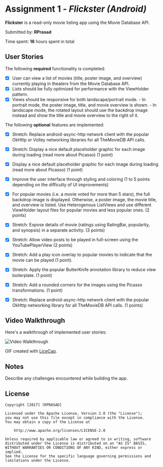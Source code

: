 # Assignment 1 - *Flickster (Android)*

**Flickster** is a read-only movie listing app using the Movie Database API.

Submitted by: **RPrasad**

Time spent: **16** hours spent in total

## User Stories

The following **required** functionality is completed:

* [X] User can view a list of movies (title, poster image, and overview) currently playing in theaters from the Movie Database API.
* [X] Lists should be fully optimized for performance with the ViewHolder pattern.
* [X] Views should be responsive for both landscape/portrait mode.
        - In portrait mode, the poster image, title, and movie overview is shown.
        - In landscape mode, the rotated layout should use the backdrop image instead and show the title and movie overview to the right of it.

The following **optional** features are implemented:

* [X] Stretch: Replace android-async-http network client with the popular OkHttp or Volley networking libraries for all TheMovieDB API calls. 
* [X] Stretch: Display a nice default placeholder graphic for each image during loading (read more about Picasso) (1 point)
* [X] Display a nice default placeholder graphic for each image during loading (read more about Picasso) (1 point)
* [X] Improve the user interface through styling and coloring (1 to 5 points depending on the difficulty of UI improvements)
* [X] For popular movies (i.e. a movie voted for more than 5 stars), the full backdrop image is displayed. Otherwise, a poster image, the movie title, and    overview is listed. Use Heterogenous ListViews and use different ViewHolder layout files for popular movies and less popular ones. (2 points)
* [X] Stretch: Expose details of movie (ratings using RatingBar, popularity, and synopsis) in a separate activity. (3 points)
* [X] Stretch: Allow video posts to be played in full-screen using the YouTubePlayerView (2 points)
* [X] Stretch: Add a play icon overlay to popular movies to indicate that the movie can be played (1 point).
* [X] Stretch: Apply the popular ButterKnife annotation library to reduce view boilerplate. (1 point)
* [X] Stretch: Add a rounded corners for the images using the Picasso transformations. (1 point)
* [X] Stretch: Replace android-async-http network client with the popular OkHttp networking library for all TheMovieDB API calls. (1 points)


## Video Walkthrough 

Here's a walkthrough of implemented user stories:

![Video Walkthrough](flicksterdemo.gif)

GIF created with [LiceCap](http://www.cockos.com/licecap/).

## Notes

Describe any challenges encountered while building the app.

## License

    Copyright [2017] [RPRASAD]

    Licensed under the Apache License, Version 2.0 (the "License");
    you may not use this file except in compliance with the License.
    You may obtain a copy of the License at

        http://www.apache.org/licenses/LICENSE-2.0

    Unless required by applicable law or agreed to in writing, software
    distributed under the License is distributed on an "AS IS" BASIS,
    WITHOUT WARRANTIES OR CONDITIONS OF ANY KIND, either express or implied.
    See the License for the specific language governing permissions and
    limitations under the License.
